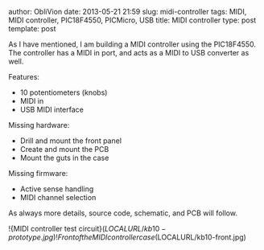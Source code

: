 author: ObliVion
date: 2013-05-21 21:59
slug: midi-controller
tags: MIDI, MIDI controller, PIC18F4550, PICMicro, USB
title: MIDI controller
type: post
template: post


As I have mentioned, I am building a MIDI controller using the
PIC18F4550. The controller has a MIDI in port, and acts as a MIDI to USB
converter as well.

Features:

-   10 potentiometers (knobs)
-   MIDI in
-   USB MIDI interface

Missing hardware:

-   Drill and mount the front panel
-   Create and mount the PCB
-   Mount the guts in the case

Missing firmware:

-   Active sense handling
-   MIDI channel selection

As always more details, source code, schematic, and PCB will follow.

!{MIDI controller test circuit}($LOCALURL/kb10-prototype.jpg)
!{Front of the MIDI controller case}($LOCALURL/kb10-front.jpg)

